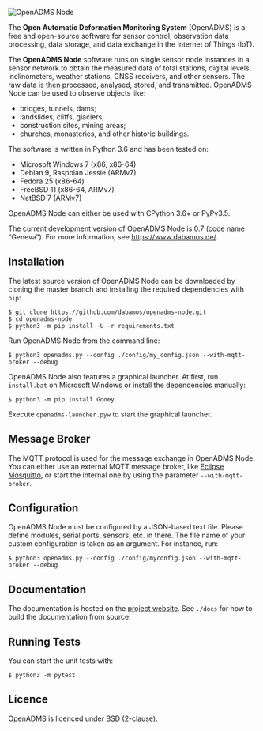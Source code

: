 ![OpenADMS Node](https://www.dabamos.de/github/openadms.png)

The **Open Automatic Deformation Monitoring System** (OpenADMS) is a free and
open-source software for sensor control, observation data processing, data
storage, and data exchange in the Internet of Things (IoT).

The **OpenADMS Node** software runs on single sensor node instances in a sensor
network to obtain the measured data of total stations, digital levels,
inclinometers, weather stations, GNSS receivers, and other sensors.  The raw
data is then processed, analysed, stored, and transmitted.  OpenADMS Node can be
used to observe objects like:

* bridges, tunnels, dams;
* landslides, cliffs, glaciers;
* construction sites, mining areas;
* churches, monasteries, and other historic buildings.

The software is written in Python 3.6 and has been tested on:

* Microsoft Windows 7 (x86, x86-64)
* Debian 9, Raspbian Jessie (ARMv7)
* Fedora 25 (x86-64)
* FreeBSD 11 (x86-64, ARMv7)
* NetBSD 7 (ARMv7)

OpenADMS Node can either be used with CPython 3.6+ or PyPy3.5.

The current development version of OpenADMS Node is 0.7 (code name “Geneva”).
For more information, see https://www.dabamos.de/.

## Installation
The latest source version of OpenADMS Node can be downloaded by cloning the
master branch and installing the required dependencies with `pip`:
```
$ git clone https://github.com/dabamos/openadms-node.git
$ cd openadms-node
$ python3 -m pip install -U -r requirements.txt
```
Run OpenADMS Node from the command line:
```
$ python3 openadms.py --config ./config/my_config.json --with-mqtt-broker --debug
```
OpenADMS Node also features a graphical launcher. At first, run `install.bat` on
Microsoft Windows or install the dependencies manually:
```
$ python3 -m pip install Gooey
```
Execute `openadms-launcher.pyw` to start the graphical launcher.

## Message Broker
The MQTT protocol is used for the message exchange in OpenADMS Node. You can
either use an external MQTT message broker, like
[Eclipse Mosquitto](https://mosquitto.org/), or start the internal one by using
the parameter `--with-mqtt-broker`.

## Configuration
OpenADMS Node must be configured by a JSON-based text file. Please define
modules, serial ports, sensors, etc. in there. The file name of your custom
configuration is taken as an argument. For instance, run:
```
$ python3 openadms.py --config ./config/myconfig.json --with-mqtt-broker --debug
```

## Documentation
The documentation is hosted on the
[project website](https://www.dabamos.de/manual/openadms-node/).
See `./docs` for how to build the documentation from source.

## Running Tests
You can start the unit tests with:
```
$ python3 -m pytest
```

## Licence
OpenADMS is licenced under BSD (2-clause).
